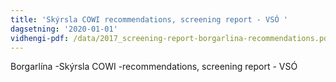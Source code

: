 ```yaml
---
title: 'Skýrsla COWI recommendations, screening report - VSÓ '
dagsetning: '2020-01-01'
vidhengi-pdf: /data/2017_screening-report-borgarlina-recommendations.pdf
---
```

Borgarlína -Skýrsla COWI -recommendations, screening report - VSÓ
